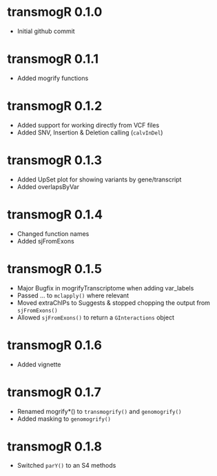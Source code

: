 # transmogR 0.1.0

* Initial github commit

# transmogR 0.1.1

* Added mogrify functions

# transmogR 0.1.2

* Added support for working directly from VCF files
* Added SNV, Insertion & Deletion calling (`calvInDel`)

# transmogR 0.1.3

* Added UpSet plot for showing variants by gene/transcript
* Added overlapsByVar

# transmogR 0.1.4

* Changed function names
* Added sjFromExons

# transmogR 0.1.5

* Major Bugfix in mogrifyTranscriptome when adding var_labels
* Passed ... to `mclapply()` where relevant
* Moved extraChIPs to Suggests & stopped chopping the output from `sjFromExons()`
* Allowed `sjFromExons()` to return a `GInteractions` object

# transmogR 0.1.6

* Added vignette

# transmogR 0.1.7

* Renamed mogrify*() to `transmogrify()` and `genomogrify()`
* Added masking to `genomogrify()`

# transmogR 0.1.8

* Switched `parY()` to an S4 methods
